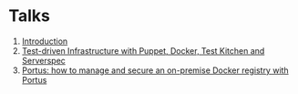 # Talks
1. [Introduction](introduction.pdf)
2. [Test-driven Infrastructure with Puppet, Docker, Test Kitchen and Serverspec](test-driven.pdf)
3. [Portus: how to manage and secure an on-premise Docker registry with Portus](portus.pdf)
